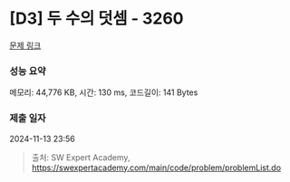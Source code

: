 # [D3] 두 수의 덧셈 - 3260 

[문제 링크](https://swexpertacademy.com/main/code/problem/problemDetail.do?contestProbId=AWBC1lOad9IDFAWr) 

### 성능 요약

메모리: 44,776 KB, 시간: 130 ms, 코드길이: 141 Bytes

### 제출 일자

2024-11-13 23:56



> 출처: SW Expert Academy, https://swexpertacademy.com/main/code/problem/problemList.do